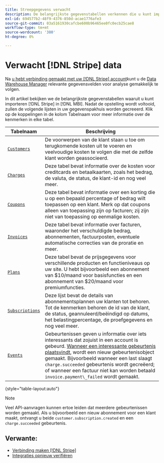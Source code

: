 ```yaml
---
title: Streepgegevens verwacht
description: De belangrijkste gegevenstabellen verkennen die u kunt importeren van Stripe naar [!DNL MBI].
exl-id: 694577b2-48f9-4376-850d-acae1776afe3
source-git-commit: 03a5161930cafcbe600b96465ee0fc0ecb25cae8
workflow-type: tm+mt
source-wordcount: '380'
ht-degree: 0%

---
```


# Verwacht [!DNL Stripe] data

Na [u hebt verbinding gemaakt met uw [!DNL Stripe] account](../integrations/stripe.md)kunt u de [Data Warehouse Manager](../../../data-analyst/data-warehouse-mgr/tour-dwm.md) relevante gegevensvelden voor analyse gemakkelijk te volgen.

In dit artikel bekijken we de belangrijkste gegevenstabellen waaruit u kunt importeren [!DNL Stripe] in [!DNL MBI]. Nadat de opstelling wordt voltooid, zullen de volgende lijsten in uw gegevenspakhuis worden gecreeerd. Klik op de koppelingen in de kolom Tabelnaam voor meer informatie over de kenmerken in elke tabel.

| **Tabelnaam** | **Beschrijving** |
|-----|-----|
| [`Customers`](https://stripe.com/docs/api/curl#customer_object) | De voorwerpen van de klant staan u toe om terugkomende kosten uit te voeren en veelvoudige kosten te volgen die met de zelfde klant worden geassocieerd. |
| [`Charges`](https://stripe.com/docs/api/curl#charge_object) | Deze tabel bevat informatie over de kosten voor creditcards en betaalkaarten, zoals het bedrag, de valuta, de status, de klant-id en nog veel meer. |
| [`Coupons`](https://stripe.com/docs/api/curl#coupon_object) | Deze tabel bevat informatie over een korting die u op een bepaald percentage of bedrag wilt toepassen op een klant. Merk op dat coupons alleen van toepassing zijn op facturen; zij zijn niet van toepassing op eenmalige kosten. |
| [`Invoices`](https://stripe.com/docs/api/curl#invoice_object) | Deze tabel bevat informatie over facturen, waaronder het verschuldigde bedrag, abonnementen, factuurposten, eventuele automatische correcties van de proratie en meer. |
| [`Plans`](https://stripe.com/docs/api/curl#plan_object) | Deze tabel bevat de prijsgegevens voor verschillende producten en functieniveaus op uw site. U hebt bijvoorbeeld een abonnement van $10/maand voor basisfuncties en een abonnement van $20/maand voor premiumfuncties. |
| [`Subscriptions`](https://stripe.com/docs/api/curl#subscription_object) | Deze lijst bevat de details van abonnementsplannen uw klanten tot behoren. Tot de kenmerken behoren de id van de klant, de status, geannuleerd/beëindigd op datums, het belastingpercentage, de proefgegevens en nog veel meer. |
| [`Events`](https://stripe.com/docs/api/curl#event_object) | Gebeurtenissen geven u informatie over iets interessants dat zojuist in een account is gebeurd. [Wanneer een interessante gebeurtenis plaatsvindt](https://stripe.com/docs/api/curl#event_types), wordt een nieuw gebeurtenisobject gemaakt. Bijvoorbeeld wanneer een last slaagt `charge.succeeded` gebeurtenis wordt gecreëerd; of wanneer een factuur niet kan worden betaald `invoice.payment\_failed` wordt gemaakt. |

{style=&quot;table-layout:auto&quot;}

>[!NOTE]
>
>Veel API-aanvragen kunnen ertoe leiden dat meerdere gebeurtenissen worden gemaakt. Als u bijvoorbeeld een nieuw abonnement voor een klant maakt, ontvangt u beide `customer.subscription.created` en een  `charge.succeeded` gebeurtenis.

## Verwante:

* [Verbinding maken [!DNL Stripe]](../integrations/stripe.md)
* [Integraties opnieuw verifiëren](https://support.magento.com/hc/en-us/articles/360016733151)
